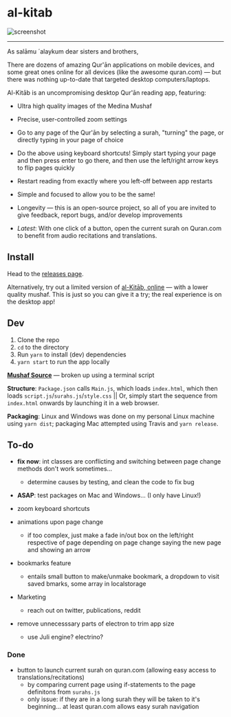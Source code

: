 # al-kitab

![screenshot](https://preview.ibb.co/iFnSk8/mockup.png)


--------

As salāmu ´alaykum dear sisters and brothers,

There are dozens of amazing Qur'ān applications on mobile devices, and some great ones online for all devices (like the awesome quran.com) — but there was nothing up-to-date that targeted desktop computers/laptops.

Al-Kitāb is an uncompromising desktop Qur'ān reading app, featuring:

* Ultra high quality images of the Medina Mushaf

* Precise, user-controlled zoom settings

* Go to any page of the Qur'ān by selecting a surah, "turning" the page, or directly typing in your page of choice

* Do the above using keyboard shortcuts! Simply start typing your page and then press enter to go there, and then use the left/right arrow keys to flip pages quickly

* Restart reading from exactly where you left-off between app restarts

* Simple and focused to allow you to be the same!

* Longevity — this is an open-source project, so all of you are invited to give feedback, report bugs, and/or develop improvements

* *Latest*: With one click of a button, open the current surah on Quran.com to benefit from audio recitations and translations.

## Install
Head to the [releases page](https://github.com/mr-islam/al-kitab/releases).

Alternatively, try out a limited version of [al-Kitāb, online](https://mr-islam.github.io/al-kitab/) — 
with a lower quality mushaf. This is just so you can give it a try; 
the real experience is on the desktop app!

## Dev
1. Clone the repo
2. `cd` to the directory 
3. Run `yarn` to install (dev) dependencies
4. `yarn start` to run the app locally

**[Mushaf Source](https://archive.org/details/ar_Mushaf_AlMadinah_new_TruePDF)** — broken up using a terminal script

**Structure**: `Package.json` calls `Main.js`, which loads `index.html`, 
which then loads `script.js`/`surahs.js`/`style.css` || Or, simply start the sequence from 
`index.html` onwards by launching it in a web browser.

**Packaging**: Linux and Windows was done on my personal Linux machine using `yarn dist`; 
packaging Mac attempted using Travis and `yarn release`.

## To-do

- **fix now**: int classes are conflicting and switching between page change methods don't work sometimes…
  - determine causes by testing, and clean the code to fix bug

- **ASAP**: test packages on Mac and Windows… (I only have Linux!)

- zoom keyboard shortcuts

- animations upon page change
  - if too complex, just make a fade in/out box on the left/right respective of page depending on page change saying the new page and showing an arrow
- bookmarks feature
  - entails small button to make/unmake bookmark, a dropdown to visit saved bmarks, some array in localstorage
- Marketing
  - reach out on twitter, publications, reddit

- remove unnecesssary parts of electron to trim app size 
  - use Juli engine? electrino?
  
### Done
- button to launch current surah on quran.com (allowing easy access to translations/recitations)
  - by comparing current page using if-statements to the page definitons from `surahs.js`
  - only issue: if they are in a long surah they will be taken to it's beginning… at least quran.com allows easy surah navigation
